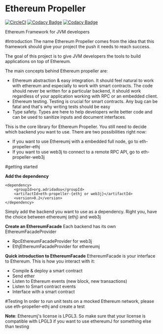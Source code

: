 # Ethereum Propeller

[![CircleCI](https://circleci.com/gh/adridadou/eth-contract-api/tree/develop.svg?style=svg)](https://circleci.com/gh/adridadou/eth-propeller-core/tree/develop)
[![Codacy Badge](https://api.codacy.com/project/badge/Grade/f625f0b84618480d84f90ae4a3ff8536)](https://www.codacy.com/app/Adridadou/eth-propeller-core?utm_source=github.com&amp;utm_medium=referral&amp;utm_content=adridadou/eth-propeller-core&amp;utm_campaign=Badge_Grade)
[![Codacy Badge](https://api.codacy.com/project/badge/Coverage/f625f0b84618480d84f90ae4a3ff8536)](https://www.codacy.com/app/Adridadou/eth-propeller-core?utm_source=github.com&utm_medium=referral&utm_content=adridadou/eth-propeller-core&utm_campaign=Badge_Coverage)

Ethereum Framework for JVM developers

#Introduction
The name Ethereum Propeller comes from the idea that this framework should give your project the push it needs to reach success.

The goal of this project is to give JVM developers the tools to build applications on top of Ethereum.

The main concepts behind Ethereum propeller are:

* Ethereum abstraction & easy integration. It should feel natural to work with ethereum and especially to work with smart contracts. The code should never be written for a particular backend, it should work regardless of your application working with RPC or an embedded client.
* Ethereum testing. Testing is crucial for smart contracts. Any bug can be fatal and that's why writing tests should be easy
* Type safety. Types are here to help developers write better code and can be used to sanitize inputs and document interfaces. 

This is the core library for Ethereum Propeller.
You still need to decide which backend you want to use. There are two possibilities right now:
* If you want to use Ethereumj with a embedded full node, go to eth-propeller-ethj
* If you want to use web3j to connect to a remote RPC API, go to eth-propeller-web3j

#getting started

**Add the dependency**
```
<dependency>
    <groupId>org.adridadou</groupId>
    <artifactId>eth-propeller-{ethj or web3j}</artifactId>
    <version>0.2</version>
</dependency>
```

Simply add the backend you want to use as a dependency. Right you, have the choice between ethereumj (ethj) and web3j

**Create an EthereumFacade**
Each backend has its own EthereumFacadeProvider
- RpcEthereumFacadeProvider for web3j
- EthjEthereumFacadeProvider for ethereumj

**Quick introduction to EthereumFacade**
EthereumFacade is your interface to Ethereum. This is how you interact with it:
- Compile & deploy a smart contract
- Send ether
- Listen to Ethereum events (new block, new transactions)
- Listen to Smart contract events
- Interface with a smart contract


#Testing
In order to run unit tests on a mocked Ethereum network, please use eth-propeller-ethj and create a test


**Note**: Ethereumj's license is LPGL3. So make sure that your license is compatible with LPGL3 if you want to use ethereumJ for something else than testing
